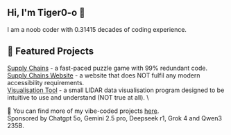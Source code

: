 ## Hi, I'm Tiger0-o 👋
I am a noob coder with 0.31415 decades of coding experience. 

## 🚀 Featured Projects
[Supply Chains](https://github.com/Tiger0-o/Supply-Chains) - a fast-paced puzzle game with 99% redundant code. \
[Supply Chains Website](https://github.com/Tiger0-o/Tiger0-o.github.io) - a website that does NOT fulfil any modern accessibility requirements. \
[Visualisation Tool](https://github.com/Tiger0-o/Visualisation-Tool-v0.2) - a small LIDAR data visualisation program designed to be intuitive to use and understand (NOT true at all). \

📂 You can find more of my vibe-coded projects [here](https://github.com/Tiger0-o?tab=repositories). \
Sponsored by Chatgpt 5o, Gemini 2.5 pro, Deepseek r1, Grok 4 and Qwen3 235B.
